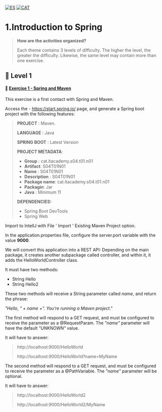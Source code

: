[![ES](https://img.shields.io/badge/ES-red.svg?logo=googletranslate&logoColor=white)](#es)
[![CAT](https://img.shields.io/badge/CAT-yellow.svg?logo=googletranslate&logoColor=white)](#cat)


1.Introduction to Spring
=

>**How are the activities organized?**
>
>Each theme contains 3 levels of difficulty. The higher the level, the greater the difficulty. Likewise, the same level may contain more than one exercise.

🌟 Level 1
-

#### 📍 [Exercise 1 - Spring and Maven]()
This exercise is a first contact with Spring and Maven.

Access the - https://start.spring.io/ page, and generate a Spring boot project with the following features:

>**PROJECT** : Maven.
> 
> **LANGUAGE** : Java
> 
> **SPRING BOOT** : Latest Version
> 
> **PROJECT METADATA**:
> 
>- **Group** : cat.itacademy.s04.t01.n01
>- **Artifact**: S04T01N01
>- **Name** : S04T01N01
>- **Description** : S04T01N01
>- **Package name**: cat.itacademy.s04.t01.n01
>- **Packagin**: Jar
>- **Java** : Minimum 11 
>
>**DEPENDENCIES:** 
> - Spring Boot DevTools
> - Spring Web

Import to IntellJ with File ' Import ' Existing Maven Project option.

In the application.properties file, configure the server.port variable with the value **9000**.

We will convert this application into a REST API:
Depending on the main package, it creates another subpackage called controller, and within it, it adds the HelloWorldController class.

It must have two methods:

- String Hello
- String Hello2

These two methods will receive a String parameter called *name*, and return the phrase:

*"Hello, " + name +". You're running a Maven project."*

The first method will respond to a GET request, and must be configured to receive the parameter as a @RequestParam.
The *"name"* parameter will have the default *"UNKNOWN"* value.

It will have to answer:

>http://localhost:9000/HelloWorld
>
>http://localhost:9000/HelloWorld?name=MyName

The second method will respond to a GET request, and must be configured to receive the parameter as a @PathVariable.
The *"name"* parameter will be optional.

It will have to answer:

>http://localhost:9000/HelloWorld2
>
>http://localhost:9000/HelloWorld2/MyName
